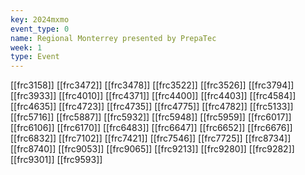 ```yaml
---
key: 2024mxmo
event_type: 0
name: Regional Monterrey presented by PrepaTec
week: 1
type: Event
---
```

[[frc3158]]
[[frc3472]]
[[frc3478]]
[[frc3522]]
[[frc3526]]
[[frc3794]]
[[frc3933]]
[[frc4010]]
[[frc4371]]
[[frc4400]]
[[frc4403]]
[[frc4584]]
[[frc4635]]
[[frc4723]]
[[frc4735]]
[[frc4775]]
[[frc4782]]
[[frc5133]]
[[frc5716]]
[[frc5887]]
[[frc5932]]
[[frc5948]]
[[frc5959]]
[[frc6017]]
[[frc6106]]
[[frc6170]]
[[frc6483]]
[[frc6647]]
[[frc6652]]
[[frc6676]]
[[frc6832]]
[[frc7102]]
[[frc7421]]
[[frc7546]]
[[frc7725]]
[[frc8734]]
[[frc8740]]
[[frc9053]]
[[frc9065]]
[[frc9213]]
[[frc9280]]
[[frc9282]]
[[frc9301]]
[[frc9593]]
